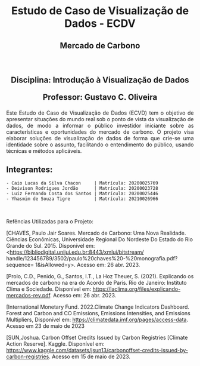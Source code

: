 <h1 align="center">
    <br>
    <p align="center">Estudo de Caso de Visualização de Dados - ECDV<p>
</h1>

<h2 align="center">
    <p align="center">Mercado de Carbono<p>
    <br>
    <p align="center">Disciplina: Introdução à Visualização de Dados<p>
    <p align="center">Professor: Gustavo C. Oliveira<p>
</h2>

<p align="justify">Este Estudo de Caso de Visualização de Dados (ECVD) tem o objetivo de apresentar
situações do mundo real sob o ponto de vista da visualização de dados, de modo a informar o público investidor
iniciante sobre as características e oportunidades do mercado de carbono. O projeto visa elaborar soluções de
visualização de dados de forma que crie-se uma identidade sobre o assunto, facilitando o entendimento do público,
usando técnicas e métodos aplicáveis.

## Integrantes:
    - Caio Lucas da Silva Chacon     | Matrícula: 20200025769
    - Deivison Rodrigues Jordão      | Matrícula: 20200023728 
    - Luiz Fernando Costa dos Santos | Matrícula: 20200025446
    - Yhasmim de Souza Tigre         | Matrícula: 20210026966
<br>

<p align="justify"> Refências Utilizadas para o Projeto:
<br>

[CHAVES, Paulo Jair Soares. Mercado de Carbono: Uma Nova Realidade. Ciências
Econômicas, Universidade Regional Do Nordeste Do Estado do Rio Grande do Sul.
2015. Disponível em: <https://bibliodigital.unijui.edu.br:8443/xmlui/bitstream/
handle/123456789/3502/paulo%20chaves%20-%20monografia.pdf?sequence=
1&isAllowed=y>. Acesso em: 26 abr. 2023.
<br>

[Prolo, C.D., Penido, G., Santos, I.T., La Hoz Theuer, S. (2021). Explicando os mercados
de carbono na era do Acordo de Paris. Rio de Janeiro: Instituto Clima e Sociedade.
Disponível em: <https://laclima.org/files/explicando-mercados-rev.pdf>. Acesso em:
26 abr. 2023.
<br>

[International Monetary Fund. 2022.Climate Change Indicators Dashboard. Forest
and Carbon and CO Emissions, Emissions Intensities, and Emissions Multipliers, Disponível
em: <https://climatedata.imf.org/pages/access-data>. Acesso em 23 de maio
de 2023
<br>
    
[SUN,Joshua. Carbon Offset Credits Issued by Carbon Registries [Climate Action
Reserve]. Kaggle. Disponível em: <https://www.kaggle.com/datasets/jsun13/carbonoffset-credits-issued-by-carbon-registries>. Acesso em 15 de maio de 2023.

